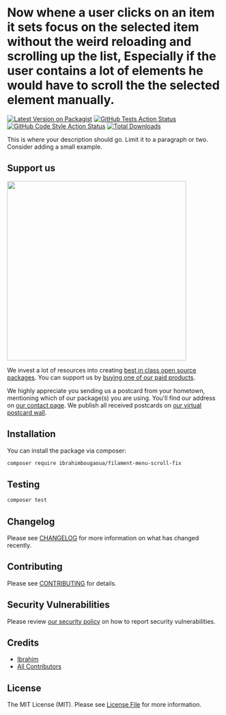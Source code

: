 # Now whene a user clicks on an item it sets focus on the selected item without the weird reloading and scrolling up the list, Especially if the user contains a lot of elements he would have to scroll the the selected element manually.

[![Latest Version on Packagist](https://img.shields.io/packagist/v/ibrahimbougaoua/filament-menu-scroll-fix.svg?style=flat-square)](https://packagist.org/packages/ibrahimbougaoua/filament-menu-scroll-fix)
[![GitHub Tests Action Status](https://img.shields.io/github/actions/workflow/status/ibrahimbougaoua/filament-menu-scroll-fix/run-tests.yml?branch=main&label=tests&style=flat-square)](https://github.com/ibrahimbougaoua/filament-menu-scroll-fix/actions?query=workflow%3Arun-tests+branch%3Amain)
[![GitHub Code Style Action Status](https://img.shields.io/github/actions/workflow/status/ibrahimbougaoua/filament-menu-scroll-fix/fix-php-code-style-issues.yml?branch=main&label=code%20style&style=flat-square)](https://github.com/ibrahimbougaoua/filament-menu-scroll-fix/actions?query=workflow%3A"Fix+PHP+code+style+issues"+branch%3Amain)
[![Total Downloads](https://img.shields.io/packagist/dt/ibrahimbougaoua/filament-menu-scroll-fix.svg?style=flat-square)](https://packagist.org/packages/ibrahimbougaoua/filament-menu-scroll-fix)

This is where your description should go. Limit it to a paragraph or two. Consider adding a small example.

## Support us

[<img src="https://github-ads.s3.eu-central-1.amazonaws.com/filament-menu-scroll-fix.jpg?t=1" width="419px" />](https://spatie.be/github-ad-click/filament-menu-scroll-fix)

We invest a lot of resources into creating [best in class open source packages](https://spatie.be/open-source). You can support us by [buying one of our paid products](https://spatie.be/open-source/support-us).

We highly appreciate you sending us a postcard from your hometown, mentioning which of our package(s) you are using. You'll find our address on [our contact page](https://spatie.be/about-us). We publish all received postcards on [our virtual postcard wall](https://spatie.be/open-source/postcards).

## Installation

You can install the package via composer:

```bash
composer require ibrahimbougaoua/filament-menu-scroll-fix
```

## Testing

```bash
composer test
```

## Changelog

Please see [CHANGELOG](CHANGELOG.md) for more information on what has changed recently.

## Contributing

Please see [CONTRIBUTING](CONTRIBUTING.md) for details.

## Security Vulnerabilities

Please review [our security policy](../../security/policy) on how to report security vulnerabilities.

## Credits

- [Ibrahim](https://github.com/ibrahimBougaoua)
- [All Contributors](../../contributors)

## License

The MIT License (MIT). Please see [License File](LICENSE.md) for more information.
